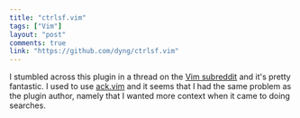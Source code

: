 ```yaml
---
title: "ctrlsf.vim"
tags: ["Vim"]
layout: "post"
comments: true
link: "https://github.com/dyng/ctrlsf.vim"
---
```


I stumbled across this plugin in a thread on the [Vim
subreddit](http://www.reddit.com/r/vim/) and it's pretty fantastic. I used to
use [ack.vim](https://github.com/mileszs/ack.vim) and it seems that I had the
same problem as the plugin author, namely that I wanted more context when it
came to doing searches.
